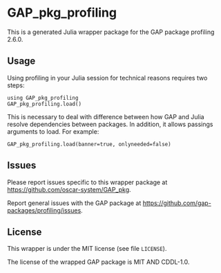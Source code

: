 # GAP_pkg_profiling

This is a generated Julia wrapper package for the GAP package profiling 2.6.0.

## Usage

Using profiling in your Julia session for technical reasons requires two steps:

    using GAP_pkg_profiling
    GAP_pkg_profiling.load()

This is necessary to deal with difference between how GAP and Julia
resolve dependencies between packages. In addition, it allows passings
arguments to load. For example:

    GAP_pkg_profiling.load(banner=true, onlyneeded=false)

## Issues

Please report issues specific to this wrapper package at <https://github.com/oscar-system/GAP_pkg>.

Report general issues with the GAP package at <https://github.com/gap-packages/profiling/issues>.

## License

This wrapper is under the MIT license (see file `LICENSE`).

The license of the wrapped GAP package is MIT AND CDDL-1.0.
